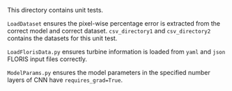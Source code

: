 This directory contains unit tests.

`LoadDataset` ensures the pixel-wise percentage error is extracted from the correct model and correct dataset. `csv_directory1` and `csv_directory2` contains the datasets for this unit test.

`LoadFlorisData.py` ensures turbine information is loaded from `yaml` and `json` FLORIS input files correctly.

`ModelParams.py` ensures the model parameters in the specified number layers of CNN have `requires_grad=True`.